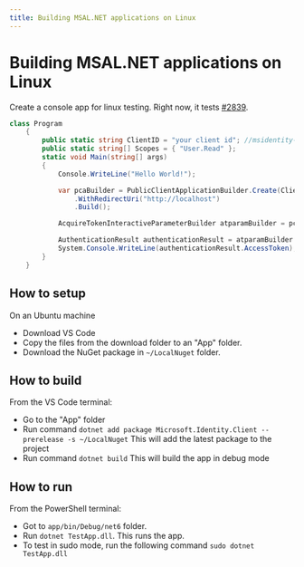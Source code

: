 ```yaml
---
title: Building MSAL.NET applications on Linux
---
```


# Building MSAL.NET applications on Linux

Create a console app for linux testing. Right now, it tests [#2839](https://github.com/AzureAD/microsoft-authentication-library-for-dotnet/issues/2839).

```csharp
class Program
    {
        public static string ClientID = "your client id"; //msidentity-samples-testing tenant
        public static string[] Scopes = { "User.Read" };
        static void Main(string[] args)
        {
            Console.WriteLine("Hello World!");

            var pcaBuilder = PublicClientApplicationBuilder.Create(ClientID)
                .WithRedirectUri("http://localhost")
                .Build();

            AcquireTokenInteractiveParameterBuilder atparamBuilder = pcaBuilder.AcquireTokenInteractive(Scopes);

            AuthenticationResult authenticationResult = atparamBuilder.ExecuteAsync().GetAwaiter().GetResult();
            System.Console.WriteLine(authenticationResult.AccessToken);
        }
    }
```

## How to setup

On an Ubuntu machine

- Download VS Code
- Copy the files from the download folder to an "App" folder.
- Download the NuGet package in `~/LocalNuget` folder.

## How to build

From the VS Code terminal:

- Go to the "App" folder
- Run command
```dotnet add package Microsoft.Identity.Client --prerelease -s ~/LocalNuget```
This will add the latest package to the project
- Run command
```dotnet build```
This will build the app in debug mode

## How to run

From the PowerShell terminal:

- Got to `app/bin/Debug/net6` folder.
- Run  `dotnet TestApp.dll`. This runs the app.
- To test in sudo mode, run the following command `sudo dotnet TestApp.dll`
